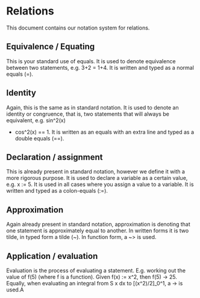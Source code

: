 # Relations

This document contains our notation system for relations.

## Equivalence / Equating 

This is your standard use of equals. It is used to denote equivalence between two statements,
e.g. 3+2 = 1+4. It is written and typed as a normal equals (=).

## Identity

Again, this is the same as in standard notation. It is used to denote an identity or
congruence, that is, two statements that will always be equivalent, e.g. sin^2(x)
+ cos^2(x) == 1. It is written as an equals with an extra line and typed as a double
equals (==).

## Declaration / assignment

This is already present in standard notation, however we define it with a more rigorous
purpose. It is used to declare a variable as a certain value, e.g. x := 5. It is used
in all cases where you assign a value to a variable. It is written and typed
as a colon-equals (:=). 

## Approximation

Again already present in standard notation, approximation is denoting that one
statement is approximately equal to another. In written forms it is two tilde, 
in typed form a tilde (~). In function form, a ~> is used.

## Application / evaluation

Evaluation is the process of evaluating a statement. E.g. working out the value of
f(5) (where f is a function). Given f(x) := x^2, then f(5) -> 25. Equally,
when evaluating an integral from S x dx to [(x^2)/2]\_0^1, a -> is used.A
